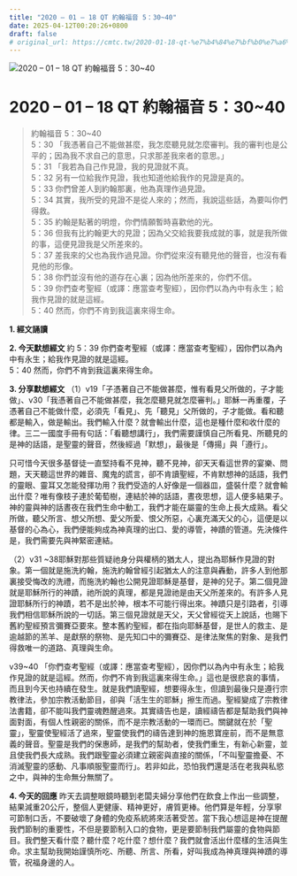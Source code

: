 ```yaml
---
title: "2020 – 01 – 18 QT 約翰福音 5：30~40"
date: 2025-04-12T00:20:26+0800
draft: false
# original_url: https://cmtc.tw/2020-01-18-qt-%e7%b4%84%e7%bf%b0%e7%a6%8f%e9%9f%b3-5%ef%bc%9a3040
---
```


![2020 – 01 – 18 QT 約翰福音 5：30\~40](/images/qt.jpg   "2020 – 01 – 18 QT 約翰福音 5：30\~40")

# 2020 – 01 – 18 QT 約翰福音 5：30\~40

> 約翰福音 5：30\~40  
> 5：30 「我憑著自己不能做甚麼，我怎麼聽見就怎麼審判。我的審判也是公平的；因為我不求自己的意思，只求那差我來者的意思。」  
> 5：31 「我若為自己作見證，我的見證就不真。  
> 5：32 另有一位給我作見證，我也知道他給我作的見證是真的。  
> 5：33 你們曾差人到約翰那裏，他為真理作過見證。  
> 5：34 其實，我所受的見證不是從人來的；然而，我說這些話，為要叫你們得救。  
> 5：35 約翰是點著的明燈，你們情願暫時喜歡他的光。  
> 5：36 但我有比約翰更大的見證；因為父交給我要我成就的事，就是我所做的事，這便見證我是父所差來的。  
> 5：37 差我來的父也為我作過見證。你們從來沒有聽見他的聲音，也沒有看見他的形像。  
> 5：38 你們並沒有他的道存在心裏；因為他所差來的，你們不信。  
> 5：39 你們查考聖經（或譯：應當查考聖經），因你們以為內中有永生；給我作見證的就是這經。  
> 5：40 然而，你們不肯到我這裏來得生命。

**1. 經文誦讀**

**2.  今天默想經文**
約 5：39 你們查考聖經（或譯：應當查考聖經），因你們以為內中有永生；給我作見證的就是這經。  
5：40 然而，你們不肯到我這裏來得生命。

**3. 分享默想經文**
（1）v19「子憑著自己不能做甚麼，惟有看見父所做的，子才能做」、v30「我憑著自己不能做甚麼，我怎麼聽見就怎麼審判。」耶穌一再重覆，子憑著自己不能做什麼，必須先「看見」、先「聽見」父所做的，子才能做。看和聽都是輸入，做是輸出。我們輸入什麼？就會輸出什麼，這也是種什麼和收什麼的律。三二一國度手冊有句話：「看聽想講行」，我們需要謹慎自己所看見、所聽見的是神的話語，是聖靈的聲音，然後經過「默想」，最後是「傳揚」與「遵行」。

只可惜今天很多基督徒一直堅持看不見神，聽不見神，卻天天看這世界的宴樂、問題，天天聽這世界的雜音、魔鬼的謊言，卻不肯讀聖經，不肯默想神的話語，我們的靈眼、靈耳又怎能發揮功用？我們受造的人好像是一個器皿，盛裝什麼？就會輸出什麼？唯有像枝子連於葡萄樹，連結於神的話語，晝夜思想，這人便多結果子。神的靈與神的話晝夜在我們生命中動工，我們才能在屬靈的生命上長大成熟。看父所做，聽父所言、想父所想、愛父所愛、恨父所惡，心裏充滿天父的心，這便是以基督的心為心，我們便能夠成為神真理的出口、愛的導管，神蹟的管道。先決條件是，我們需要先與神緊密連結。

（2）v31 ~38耶穌對那些質疑祂身分與權柄的猶太人，提出為耶穌作見證的對象。第一個就是施洗約翰，施洗約翰曾經引起猶太人的注意與轟動，許多人到他那裏接受悔改的洗禮，而施洗約翰也公開見證耶穌是基督，是神的兒子。第二個見證就是耶穌所行的神蹟，祂所說的真理，都是見證祂是由天父所差來的。有許多人見證耶穌所行的神蹟，若不是出於神，根本不可能行得出來。神蹟只是引路者，引導我們相信耶穌所說的一切話。第三個見證就是天父，天父曾經從天上說話，也賜下舊約聖經預言彌賽亞要來。整本舊約聖經，都在指向耶穌基督，是世人的救主、是逾越節的羔羊、是獻祭的祭物、是先知口中的彌賽亞、是律法聚焦的對象、是我們得救唯一的道路、真理與生命。

v39\~40 「你們查考聖經（或譯：應當查考聖經），因你們以為內中有永生；給我作見證的就是這經。然而，你們不肯到我這裏來得生命。」這也是很悲哀的事情，而且到今天也持續在發生。就是我們讀聖經，想要得永生，但讀到最後只是遵行宗教律法，參加宗教活動節目，卻與「活生生的耶穌」擦生而過。聖經變成了宗教律法書籍，卻不能叫我們靈魂甦醒過來。其實禱告也是，讀經禱告都是幫助我們與神面對面，有個人性親密的關係，而不是宗教活動的一環而已。關鍵就在於「聖靈」，聖靈使聖經活了過來，聖靈使我們的禱告達到神的施恩寶座前，而不是無意義的聲音。聖靈是我們的保惠師，是我們的幫助者，使我們重生，有新心新靈，並且使我們長大成熟。我們跟聖靈必須建立親密與直接的關係，「不叫聖靈擔憂、不消滅聖靈的感動、凡事順服聖靈而行」。若非如此，恐怕我們還是活在老我與私慾之中，與神的生命無分無關了。

**4. 今天的回應**
昨天去調整眼鏡時聽到老闆夫婦分享他們在飲食上作出一些調整，結果減重20公斤，整個人更健康、精神更好，膚質更棒。他們算是年輕，分享寧可節制口舌，不要破壞了身體的免疫系統將來活著受苦。當下我心想這是神在提醒我們節制的重要性，不但是要節制入口的食物，更是要節制我們屬靈的食物與節目。我們整天看什麼？聽什麼？吃什麼？想什麼？我們就會活出什麼樣的生活與生命。求主幫助我開始謹慎所吃、所聽、所言、所看，好叫我成為神真理與神蹟的導管，祝福身邊的人。
